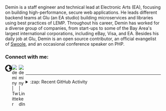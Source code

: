 Demin is a staff engineer and technical lead at Electronic Arts (EA), focusing on building high-performance, secure web applications. He leads different backend teams at Glu (an EA studio) building microservices and libraries using best practices of LEMP. Throughout his career, Demin has worked for a diverse group of companies, from start-ups to some of the Bay Area's largest international corporations, including eBay, Visa, and EA. Besides his daily job at Glu, Demin is an open source contributor, an official evangelist of [Swoole](https://github.com/swoole/swoole-src), and an occasional conference speaker on PHP.

### Connect with me:

[<img align="left" alt="https://deminy.in" width="22px" src="https://raw.githubusercontent.com/iconic/open-iconic/master/svg/globe.svg" />][website]
[<img align="left" alt="deminy | Twitter" width="22px" src="https://cdn.jsdelivr.net/npm/simple-icons@v3/icons/twitter.svg" />][twitter]
[<img align="left" alt="deminy | LinkedIn" width="22px" src="https://cdn.jsdelivr.net/npm/simple-icons@v3/icons/linkedin.svg" />][linkedin]

<br />

[website]: https://deminy.in
[linkedin]: https://www.linkedin.com/in/deminy
[twitter]: https://twitter.com/deminy

---

<details>
  <summary>:zap: Recent GitHub Activity</summary>

<!--START_SECTION:activity-->
1. 🗣 Commented on [#8](https://github.com/swoole/awesome-swoole/issues/8) in [swoole/awesome-swoole](https://github.com/swoole/awesome-swoole)
2. 🎉 Merged PR [#8](https://github.com/swoole/awesome-swoole/pull/8) in [swoole/awesome-swoole](https://github.com/swoole/awesome-swoole)
3. 💪 Opened PR [#719](https://github.com/simplepie/simplepie/pull/719) in [simplepie/simplepie](https://github.com/simplepie/simplepie)
4. 🗣 Commented on [#4586](https://github.com/swoole/swoole-src/issues/4586) in [swoole/swoole-src](https://github.com/swoole/swoole-src)
5. 🗣 Commented on [#34](https://github.com/swoole/ide-helper/issues/34) in [swoole/ide-helper](https://github.com/swoole/ide-helper)
<!--END_SECTION:activity-->

</details>
